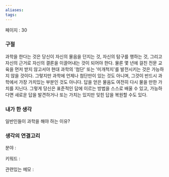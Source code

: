 ```yaml
---
aliases: 
tags:
---
```

페이지 : 30

### 구절
과학을 한다는 것은 당신이 자신의 물음을 던지는 것, 자신의 탐구를 행하는 것, 그리고 자신의 근거로 자신의 결론을 이끌어내는 것이 되어야 한다. 물론 몇 년에 걸친 전문 교육을 먼저 받지 않고서야 현대 과학의 '첨단' 또는 '미개척지'를 발전시키는 것은 가능하지 않을 것이다. 그렇지만 과학에 언제나 첨단만이 있는 것도 아니며, 그것이 반드시 과학에서 가장 가치있는 부분인 것도 아니다. 답을 얻은 물음도 여전히 다시 물을 만한 가치를 지닌다. 그렇게 당신은 표준적인 답에 이르는 방법을 스스로 배울 수 있고, 가능하다면 새로운 답을 발견하거나 또는 가치는 있지만 잊힌 답을 복원할 수도 있다.


### 내가 한 생각
일반인들이 과학을 해야 하는 이유?

### 생각의 연결고리
분야 : 

키워드 : 

관련있는 메모 : 